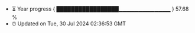 - ⏳ Year progress { █████████████████▁▁▁▁▁▁▁▁▁▁▁▁▁ } 57.68 %
- ⏰ Updated on Tue, 30 Jul 2024 02:36:53 GMT

